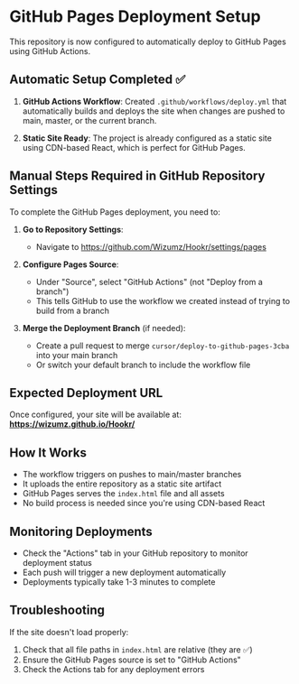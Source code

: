 # GitHub Pages Deployment Setup

This repository is now configured to automatically deploy to GitHub Pages using GitHub Actions.

## Automatic Setup Completed ✅

1. **GitHub Actions Workflow**: Created `.github/workflows/deploy.yml` that automatically builds and deploys the site when changes are pushed to main, master, or the current branch.

2. **Static Site Ready**: The project is already configured as a static site using CDN-based React, which is perfect for GitHub Pages.

## Manual Steps Required in GitHub Repository Settings

To complete the GitHub Pages deployment, you need to:

1. **Go to Repository Settings**:
   - Navigate to https://github.com/Wizumz/Hookr/settings/pages

2. **Configure Pages Source**:
   - Under "Source", select "GitHub Actions" (not "Deploy from a branch")
   - This tells GitHub to use the workflow we created instead of trying to build from a branch

3. **Merge the Deployment Branch** (if needed):
   - Create a pull request to merge `cursor/deploy-to-github-pages-3cba` into your main branch
   - Or switch your default branch to include the workflow file

## Expected Deployment URL

Once configured, your site will be available at:
**https://wizumz.github.io/Hookr/**

## How It Works

- The workflow triggers on pushes to main/master branches
- It uploads the entire repository as a static site artifact
- GitHub Pages serves the `index.html` file and all assets
- No build process is needed since you're using CDN-based React

## Monitoring Deployments

- Check the "Actions" tab in your GitHub repository to monitor deployment status
- Each push will trigger a new deployment automatically
- Deployments typically take 1-3 minutes to complete

## Troubleshooting

If the site doesn't load properly:
1. Check that all file paths in `index.html` are relative (they are ✅)
2. Ensure the GitHub Pages source is set to "GitHub Actions"
3. Check the Actions tab for any deployment errors